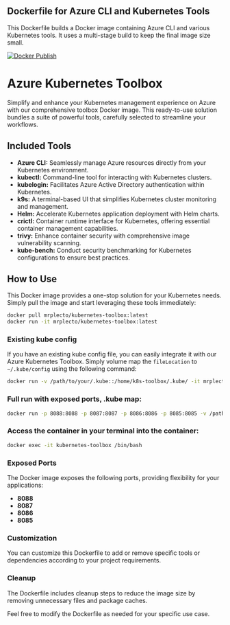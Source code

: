 
## Dockerfile for Azure CLI and Kubernetes Tools
This Dockerfile builds a Docker image containing Azure CLI and various Kubernetes tools. It uses a multi-stage build to keep the final image size small.

[![Docker Publish](https://github.com/antnsn/kube-mgmt/actions/workflows/build.yml/badge.svg)](https://github.com/antnsn/kube-mgmt/actions/workflows/build.yml)

# Azure Kubernetes Toolbox

Simplify and enhance your Kubernetes management experience on Azure with our comprehensive toolbox Docker image. This ready-to-use solution bundles a suite of powerful tools, carefully selected to streamline your workflows.

## Included Tools

- **Azure CLI:** Seamlessly manage Azure resources directly from your Kubernetes environment.
- **kubectl:** Command-line tool for interacting with Kubernetes clusters.
- **kubelogin:** Facilitates Azure Active Directory authentication within Kubernetes.
- **k9s:** A terminal-based UI that simplifies Kubernetes cluster monitoring and management.
- **Helm:** Accelerate Kubernetes application deployment with Helm charts.
- **crictl:** Container runtime interface for Kubernetes, offering essential container management capabilities.
- **trivy:** Enhance container security with comprehensive image vulnerability scanning.
- **kube-bench:** Conduct security benchmarking for Kubernetes configurations to ensure best practices.

## How to Use

This Docker image provides a one-stop solution for your Kubernetes needs. Simply pull the image and start leveraging these tools immediately:

```bash
docker pull mrplecto/kubernetes-toolbox:latest
docker run -it mrplecto/kubernetes-toolbox:latest
```

### Existing kube config

If you have an existing kube config file, you can easily integrate it with our Azure Kubernetes Toolbox. Simply volume map the `fileLocation` to `~/.kube/config` using the following command:

```bash
docker run -v /path/to/your/.kube::/home/k8s-toolbox/.kube/ -it mrplecto/kubernetes-toolbox:latest
```

### Full run with exposed ports, .kube map:
```bash
docker run -p 8088:8088 -p 8087:8087 -p 8086:8086 -p 8085:8085 -v /path/to/your/.kube:/home/k8s-toolbox/.kube/ --name kubernetes-toolbox -it mrplecto/kubernetes-toolbox:latest
```

### Access the container in your terminal into the container: 

```bash
docker exec -it kubernetes-toolbox /bin/bash
```


### Exposed Ports

The Docker image exposes the following ports, providing flexibility for your applications:

- **8088**
- **8087**
- **8086**
- **8085**


### Customization
You can customize this Dockerfile to add or remove specific tools or dependencies according to your project requirements.

### Cleanup

The Dockerfile includes cleanup steps to reduce the image size by removing unnecessary files and package caches.

Feel free to modify the Dockerfile as needed for your specific use case.
